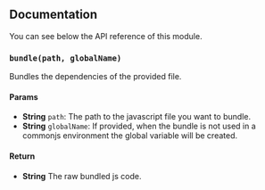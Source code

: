 ## Documentation

You can see below the API reference of this module.

### `bundle(path, globalName)`
Bundles the dependencies of the provided file.

#### Params

- **String** `path`: The path to the javascript file you want to bundle.
- **String** `globalName`: If provided, when the bundle is not used in a commonjs environment the global variable will be created.

#### Return
- **String** The raw bundled js code.

